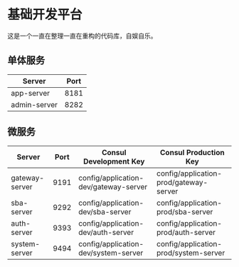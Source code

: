 # 基础开发平台

这是一个一直在整理一直在重构的代码库，自娱自乐。

## 单体服务

| Server       | Port |
|--------------|------|
| app-server   | 8181 |
| admin-server | 8282 |

## 微服务

| Server         | Port | Consul Development Key                | Consul Production Key                  |
|----------------|------|---------------------------------------|----------------------------------------|
| gateway-server | 9191 | config/application-dev/gateway-server | config/application-prod/gateway-server |
| sba-server     | 9292 | config/application-dev/sba-server     | config/application-prod/sba-server     |
| auth-server    | 9393 | config/application-dev/auth-server    | config/application-prod/auth-server    |
| system-server  | 9494 | config/application-dev/system-server  | config/application-prod/system-server  |
